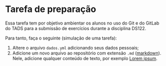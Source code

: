 # Tarefa de preparação

Essa tarefa tem por objetivo ambientar os alunos no uso do Git e do GitLab do 
TADS para a submissão de exercícios durante a disciplina DS122.

Para tanto, faça o seguinte (simulação de uma tarefa):

1. Altere o arquivo `dados.yml` adicionando seus dados pessoais;
2. Adicione um novo arquivo ao repositório com extensão `.md` ([markdown](https://github.com/adam-p/markdown-here/wiki/Markdown-Cheatsheet)). Nele, adicione qualquer conteúdo de texto, por exemplo [Lorem ipsum](http://www.lipsum.com/).
